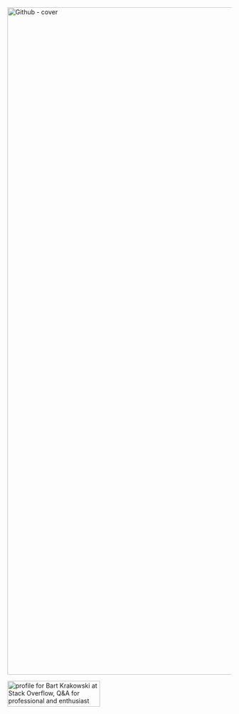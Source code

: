 <img width="1500" alt="Github - cover" src="https://user-images.githubusercontent.com/48633090/148270472-a3a6e321-d223-4c13-b793-8a2474b71238.png">

<a href="https://stackoverflow.com/users/15388890/bart-krakowski"><img src="https://stackoverflow.com/users/flair/15388890.png?theme=dark" width="208" height="58" alt="profile for Bart Krakowski at Stack Overflow, Q&amp;A for professional and enthusiast programmers" title="profile for Bart Krakowski at Stack Overflow, Q&amp;A for professional and enthusiast programmers"></a>
